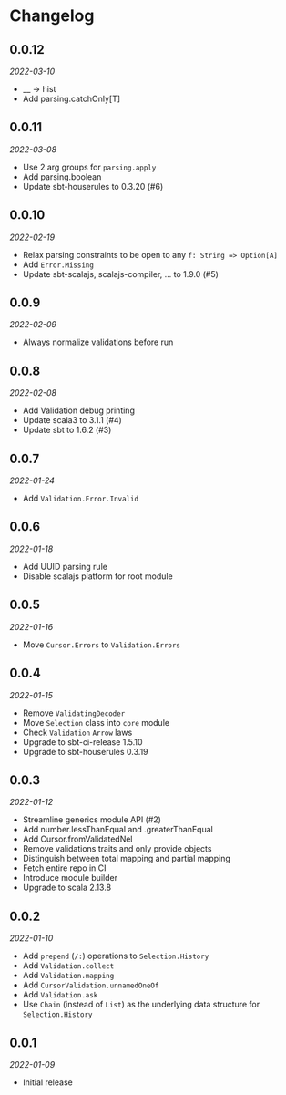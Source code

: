# Changelog

## 0.0.12

_2022-03-10_

* __ -> hist
* Add parsing.catchOnly[T]

## 0.0.11

_2022-03-08_

* Use 2 arg groups for `parsing.apply`
* Add parsing.boolean
* Update sbt-houserules to 0.3.20 (#6)

## 0.0.10

_2022-02-19_

* Relax parsing constraints to be open to any `f: String => Option[A]`
* Add `Error.Missing`
* Update sbt-scalajs, scalajs-compiler, ... to 1.9.0 (#5)

## 0.0.9

_2022-02-09_

* Always normalize validations before run

## 0.0.8

_2022-02-08_

* Add Validation debug printing
* Update scala3 to 3.1.1 (#4)
* Update sbt to 1.6.2 (#3)

## 0.0.7

_2022-01-24_

* Add `Validation.Error.Invalid`

## 0.0.6

_2022-01-18_

* Add UUID parsing rule
* Disable scalajs platform for root module

## 0.0.5

_2022-01-16_

* Move `Cursor.Errors` to `Validation.Errors`

## 0.0.4

_2022-01-15_

* Remove `ValidatingDecoder`
* Move `Selection` class into `core` module
* Check `Validation` `Arrow` laws
* Upgrade to sbt-ci-release 1.5.10
* Upgrade to sbt-houserules 0.3.19

## 0.0.3

_2022-01-12_

* Streamline generics module API (#2)
* Add number.lessThanEqual and .greaterThanEqual
* Add Cursor.fromValidatedNel
* Remove validations traits and only provide objects
* Distinguish between total mapping and partial mapping
* Fetch entire repo in CI
* Introduce module builder
* Upgrade to scala 2.13.8

## 0.0.2

_2022-01-10_

* Add `prepend` (`/:`) operations to `Selection.History`
* Add `Validation.collect`
* Add `Validation.mapping`
* Add `CursorValidation.unnamedOneOf`
* Add `Validation.ask`
* Use `Chain` (instead of `List`) as the underlying data structure for `Selection.History`

## 0.0.1

_2022-01-09_

* Initial release